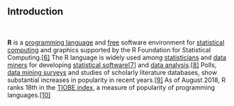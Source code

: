 ## Introduction

<br/>

**R** is a [programming language](https://en.wikipedia.org/wiki/Programming_language) and [free](https://en.wikipedia.org/wiki/Free_software) software environment for [statistical computing](https://en.wikipedia.org/wiki/Statistical_computing) and graphics supported by the R Foundation for Statistical Computing.[[6\]](https://en.wikipedia.org/wiki/R_(programming_language)#cite_note-6) The R language is widely used among [statisticians](https://en.wikipedia.org/wiki/Statistician) and [data miners](https://en.wikipedia.org/wiki/Data_mining) for developing [statistical software](https://en.wikipedia.org/wiki/Statistical_software)[[7\]](https://en.wikipedia.org/wiki/R_(programming_language)#cite_note-7) and [data analysis](https://en.wikipedia.org/wiki/Data_analysis).[[8\]](https://en.wikipedia.org/wiki/R_(programming_language)#cite_note-8) Polls, [data mining surveys](https://en.wikipedia.org/wiki/Rexer%27s_Annual_Data_Miner_Survey) and studies of scholarly literature databases, show substantial increases in popularity in recent years.[[9\]](https://en.wikipedia.org/wiki/R_(programming_language)#cite_note-9) As of August 2018, R ranks 18th in the [TIOBE index](https://en.wikipedia.org/wiki/TIOBE_index), a measure of popularity of programming languages.[[10\]](https://en.wikipedia.org/wiki/R_(programming_language)#cite_note-TIOBE-10)